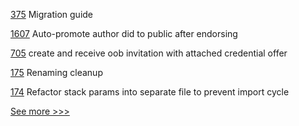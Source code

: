 
[375](https://github.com/hyperledger/fabric-gateway/pull/375) Migration guide

[1607](https://github.com/hyperledger/aries-cloudagent-python/pull/1607) Auto-promote author did to public after endorsing

[705](https://github.com/hyperledger-labs/business-partner-agent/pull/705) create and receive oob invitation with attached credential offer

[175](https://github.com/hyperledger/aries-mobile-agent-react-native/pull/175) Renaming cleanup

[174](https://github.com/hyperledger/aries-mobile-agent-react-native/pull/174) Refactor stack params into separate file to prevent import cycle


[See more >>>](https://start-here.hyperledger.org/pull-requests)
